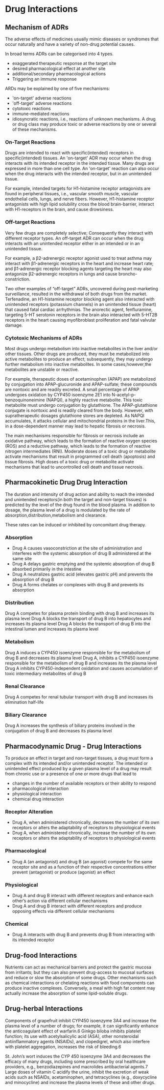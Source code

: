# Drug Interactions

## Mechanism of ADRs

The adverse effects of medicines usually mimic diseases or syndromes that occur naturally and have a variety of non-drug potential causes.

In broad terms ADRs can be categorised into 4 types.

- exaggerated therapeutic response at the target site
- desired pharmacological effect at another site
- additional/secondary pharmacological actions
- Triggering an immune response

ARDs may be explained by one of five mechanisms:

- 'on-target' adverse reactions
- 'off-target' adverse reactions
- cytotoxic reactions
- immune-mediated reactions
- idiosyncratic reactions, i.e., reactions of unknown mechanisms. A drug or drug class may produce toxic or adverse reactions by one or several of these mechanisms.

### On-Target Reactions

Drugs are intended to react with specific(intended) receptors in specific(intended) tissues. An 'on-target' ADR may occur when the drug interacts with its intended receptor in the intended tissue. Many drugs are expressed in more than one cell type. An 'on-target' reaction can also occur when the drug interacts with the intended receptor, but in an unintended tissue.

For example, intended targets for H1-histamine receptor antagonists are found in peripheral tissues, i.e., vascular smooth muscle, vascular endothelial cells, lungs, and nerve fibers. However, H1-histamine receptor antagonists with high lipid solubility cross the blood brain-barrier, interact with H1-receptors in the brain, and cause drowsiness.

### Off-target Reactions

Very few drugs are completely selective; Consequently they interact with different receptor types. An off-target ADR can occur when the drug interacts with an unintended receptor either in an intended or in an unintended tissue.

For example, a β2-adrenergic receptor agonist used to treat asthma may interact with β1-adrenergic receptors in the heart and increase heart rate; and β1-adrenergic receptor blocking agents targeting the heart may also antagonize β2-adrenergic receptors in lungs and cause broncho-constriction.

Two other examples of “off-target” ADRs, uncovered during post-marketing surveillance, resulted in the withdrawal of both drugs from the market. Terfenadine, an H1-histamine receptor blocking agent also interacted with unintended receptors (potassium channels) in an unintended tissue (heart) that caused fatal cardiac arrhythmias. The anorectic agent, fenfluramine, targeting 5-HT serotonin receptors in the brain also interacted with 5-HT2B receptors in the heart causing myofibroblast proliferation and fatal valvular damage.

### Cytotoxic Mechanisms of ADRs

Most drugs undergo metabolism into inactive metabolites in the liver and/or other tissues. Other drugs are produced, they must be metabolized into active metabolites to produce an effect; subsequently, they may undergo further metabolism into inactive metabolites. In some cases,however,the metabolites are unstable or reactive.

For example, therapeutic doses of acetaminophen (APAP) are metabolized by conjugation into APAP-glucuronide and APAP-sulfate; these compounds are nontoxic and are readily excreted. A small percentage of APAP undergoes oxidation by CYP450 isoenzyme 2E1 into N-acetyl-p-benzoquinoneimine (NAPQI), a highly reactive metabolite. This toxic metabolite must undergo conjugation by glutathione. The APAP-glutathione conjugate is nontoxic and is readily cleared from the body. However, with supratherapeutic dosages glutathione stores are depleted. As NAPQI accumulates, it attacks cellular and mitochondrial proteins in the liver.This, in a dose-dependent manner may lead to hepatic fibrosis or necrosis.

The main mechanisms responsible for fibrosis or necrosis include an oxidative pathway, which leads to the formation of reactive oxygen species (ROS) and a reductive pathway, which leads to the formation of reactive nitrogen intermediates (RNI). Moderate doses of a toxic drug or metabolite activate mechanisms that result in programmed cell death (apoptosis) and tissue fibrosis. High doses of a toxic drug or metabolite activate mechanisms that lead to uncontrolled cell death and tissue necrosis.

## Pharmacokinetic Drug Drug Interaction

The duration and intensity of drug action and ability to reach the intended and unintended receptors(in both the target and non-target tissues) is predicted by the level of the drug found in the blood plasma. In addition to dosage, the plasma level of a drug is modulated by the rate of absorption,distribution,metabolism and clearance.

These rates can be induced or inhibited by concomitant drug therapy.

### Absorption

- Drug A causes vasoconstriction at the site of administration and interferes with the systemic absorption of drug B administered at the same site
- Drug A delays gastric emptying and the systemic absorption of drug B absorbed primarily in the intestine
- Drug A neutralizes gastric acid (elevates gastric pH) and prevents the absorption of drug B
- Drug A forms chelates or complexes with drug B and prevents its absorption

### Distribution

Drug A competes for plasma protein binding with drug B and increases its plasma level
Drug A blocks the transport of drug B into hepatocytes and increases its plasma level
Drug A blocks the transport of drug B into the intestinal lumen and increases its plasma level

### Metabolism

Drug A induces a CYP450 isoenzyme responsible for the metabolism of drug B and decreases its plasma level
Drug A, inhibits a CYP450 isoenzyme responsible for the metabolism of drug B and increases its the plasma level
Drug A inhibits CYP450-independent oxidation and causes accumulation of toxic intermediary metabolites of drug B

### Renal Clearance

Drug A competes for renal tubular transport with drug B and increases its elimination half-life

### Biliary Clearance

Drug A increases the synthesis of biliary proteins involved in the conjugation of drug B and decreases its plasma level

## Pharmacodynamic Drug - Drug Interactions

To produce an effect in target and non-target tissues, a drug must form a complex with its intended and/or unintended receptor. The intended or unintended effect produced by a given plasma level of a drug may result from chronic use or a presence of one or more drugs that lead to

- changes in the number of available receptors or their ability to respond
- pharmacological interaction
- physiological interaction
- chemical drug interaction

### Receptor Alteration

- Drug A, when administered chronically, decreases the number of its own receptors or alters the adaptability of receptors to physiological events
- Drug A, when administered chronically, increase the number of its own receptors or alters the adaptability of receptors to physiological events

### Pharmacological

- Drug A (an antagonist) and drug B (an agonist) compete for the same receptor site and as a function of their respective concentrations either prevent (antagonist) or produce (agonist) an effect

### Physiological

- Drug A and drug B interact with different receptors and enhance each other’s action via different cellular mechanisms
- Drug A and drug B interact with different receptors and produce opposing effects via different cellular mechanisms

### Chemical

- Drug A interacts with drug B and prevents drug B from interacting with its intended receptor

## Drug-food Interactions

Nutrients can act as mechanical barriers and protect the gastric mucosa from irritants; but they can also prevent drug-access to mucosal surfaces and reduce or slow the absorption of some drugs. Other mechanisms such as chemical interactions or chelating reactions with food components can produce inactive complexes. Conversely, a meal with high fat content may actually increase the absorption of some lipid-soluble drugs.

## Drug-herbal Interactions

Components of grapefruit inhibit CYP450 isoenzyme 3A4 and increase the plasma level of a number of drugs; for example, it can significantly enhance the anticoagulant effect of warfarin.6 Ginkgo biloba inhibits platelet function; its use with acetylsalicylic acid (ASA), other nonsteroidal antiinflammatory agents (NSAIDs), and clopedigrel, which also interfere with platelet aggregation, increases the risk of bleeding.6

St. John’s wort induces the CYP 450 isoenzyme 3A4 and decreases the efficacy of many drugs, including some prescribed by oral healthcare providers, e.g., benzodiazepines and macrolides antibacterial agents.7 Large doses of vitamin C acidify the urine, inhibit the excretion of weak acids such as NSAIDs, acetaminophen, and tetracyclines (e.g., doxycycline and minocycline) and increase the plasma levels of these and other drugs.

